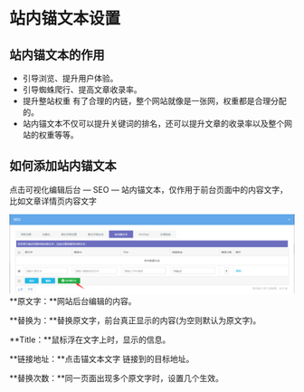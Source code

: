 # 站内锚文本设置

## **站内锚文本的作用**

- 引导浏览、提升用户体验。
- 引导蜘蛛爬行、提高文章收录率。
- 提升整站权重 有了合理的内链，整个网站就像是一张网，权重都是合理分配的。
- 站内锚文本不仅可以提升关键词的排名，还可以提升文章的收录率以及整个网站的权重等等。

## **如何添加站内锚文本**

点击可视化编辑后台 — SEO — 站内锚文本，仅作用于前台页面中的内容文字，比如文章详情页内容文字

![图片关键词](assets/1550047428626042.png)**原文字：**网站后台编辑的内容。

**替换为：**替换原文字，前台真正显示的内容(为空则默认为原文字)。

**Title：**鼠标浮在文字上时，显示的信息。

**链接地址：**点击锚文本文字 链接到的目标地址。

**替换次数：**同一页面出现多个原文字时，设置几个生效。